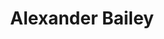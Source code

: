 ---
layout: employee
skillsid: 12
title: 'Alexander Bailey'
permalink: /employees/:title 
location: 'Indianapolis'
position: 'Senior Data Scientist'
availability: 84
internal: false
categories: 
- employees
phoneNumber: 555-555-5555
email: email@gmail.com
manage: false
---